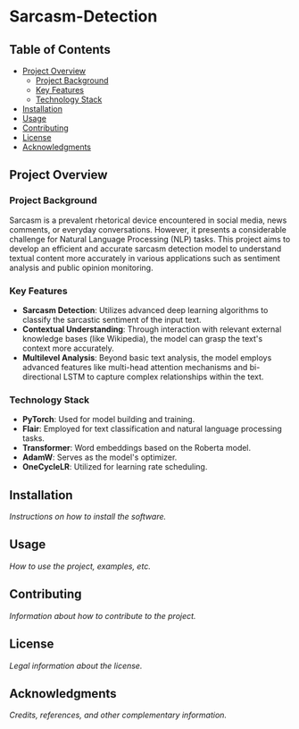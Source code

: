 # Sarcasm-Detection

## Table of Contents
- [Project Overview](#project-overview)
  - [Project Background](#project-background)
  - [Key Features](#key-features)
  - [Technology Stack](#technology-stack)
- [Installation](#installation)
- [Usage](#usage)
- [Contributing](#contributing)
- [License](#license)
- [Acknowledgments](#acknowledgments)

## Project Overview

### Project Background

Sarcasm is a prevalent rhetorical device encountered in social media, news comments, or everyday conversations. However, it presents a considerable challenge for Natural Language Processing (NLP) tasks. This project aims to develop an efficient and accurate sarcasm detection model to understand textual content more accurately in various applications such as sentiment analysis and public opinion monitoring.

### Key Features

- **Sarcasm Detection**: Utilizes advanced deep learning algorithms to classify the sarcastic sentiment of the input text.
- **Contextual Understanding**: Through interaction with relevant external knowledge bases (like Wikipedia), the model can grasp the text's context more accurately.
- **Multilevel Analysis**: Beyond basic text analysis, the model employs advanced features like multi-head attention mechanisms and bi-directional LSTM to capture complex relationships within the text.

### Technology Stack

- **PyTorch**: Used for model building and training.
- **Flair**: Employed for text classification and natural language processing tasks.
- **Transformer**: Word embeddings based on the Roberta model.
- **AdamW**: Serves as the model's optimizer.
- **OneCycleLR**: Utilized for learning rate scheduling.

## Installation

*Instructions on how to install the software.*

## Usage

*How to use the project, examples, etc.*

## Contributing

*Information about how to contribute to the project.*

## License

*Legal information about the license.*

## Acknowledgments

*Credits, references, and other complementary information.*

